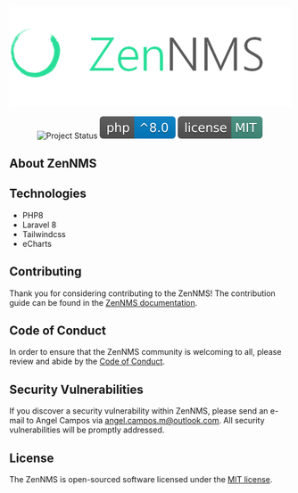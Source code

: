 
<p align="center">
    <img alt="ZenNMS" src="docs/img/logo.png">
</p>

<p align="center">
    <img alt="Project Status" src="https://img.shields.io/badge/ZenNMS-WIP-green.svg">
    <img alt="Coded in PHP^8" src="docs/img/php8.svg">
    <img alt="License MIT" src="docs/img/license_mit.svg">
</p>


## About ZenNMS

## Technologies

- PHP8
- Laravel 8
- Tailwindcss
- eCharts

## Contributing

Thank you for considering contributing to the ZenNMS! The contribution guide can be found in the [ZenNMS documentation](#).

## Code of Conduct

In order to ensure that the ZenNMS community is welcoming to all, please review and abide by the [Code of Conduct](.github/CODE_OF_CONDUCT.md).

## Security Vulnerabilities

If you discover a security vulnerability within ZenNMS, please send an e-mail to Angel Campos via [angel.campos.m@outlook.com](mailto:angel.campos.m@outlook.com). All security vulnerabilities will be promptly addressed.

## License

The ZenNMS is open-sourced software licensed under the [MIT license](https://opensource.org/licenses/MIT).
